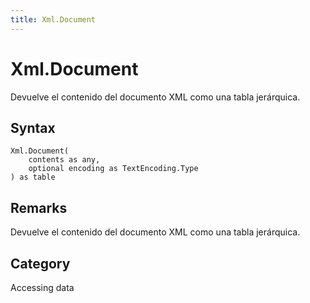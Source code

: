 ```yaml
---
title: Xml.Document
---
```


# Xml.Document


Devuelve el contenido del documento XML como una tabla jerárquica.


## Syntax

```powerquery
Xml.Document(
    contents as any,
    optional encoding as TextEncoding.Type
) as table
```


## Remarks

Devuelve el contenido del documento XML como una tabla jerárquica.



## Category
Accessing data
